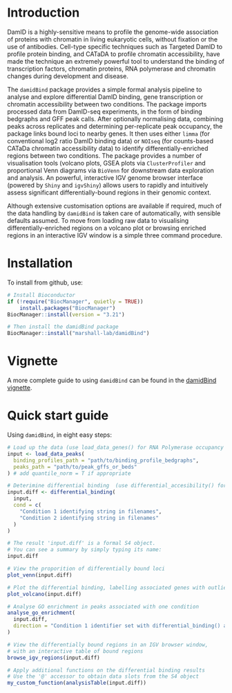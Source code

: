 # Introduction

DamID is a highly-sensitive means to profile the genome-wide association of proteins with chromatin in living eukaryotic cells, without fixation or the use of antibodies. Cell-type specific techniques such as Targeted DamID to profile protein binding, and CATaDA to profile chromatin accessibility, have made the technique an extremely powerful tool to understand the binding of transcription factors, chromatin proteins, RNA polymerase and chromatin changes during development and disease.

The `damidBind` package provides a simple formal analysis pipeline to analyse and explore differential DamID binding, gene transcription or chromatin accessibility between two conditions. The package imports processed data from DamID-seq experiments, in the form of binding bedgraphs and GFF peak calls. After optionally normalising data, combining peaks across replicates and determining per-replicate peak occupancy, the package links bound loci to nearby genes. It then uses either `limma` (for conventional log2 ratio DamID binding data) or `NOIseq` (for counts-based CATaDa chromatin accessibility data) to identify differentially-enriched regions between two conditions. The package provides a number of visualisation tools (volcano plots, GSEA plots via `ClusterProfiler` and proportional Venn diagrams via `BioVenn` for downstream data exploration and analysis. An powerful, interactive IGV genome browser interface (powered by `Shiny` and `igvShiny`) allows users to rapidly and intuitively assess significant differentially-bound regions in their genomic context.

Although extensive customisation options are available if required, much of the data handling by `damidBind` is taken care of automatically, with sensible defaults assumed. To move from loading raw data to visualising differentially-enriched regions on a volcano plot or browsing enriched regions in an interactive IGV window is a simple three command procedure.

# Installation

To install from github, use:

``` r
# Install Bioconductor
if (!require("BiocManager", quietly = TRUE))
    install.packages("BiocManager")
BiocManager::install(version = "3.21")

# Then install the damidBind package
BiocManager::install("marshall-lab/damidBind")
```

# Vignette

A more complete guide to using `damidBind` can be found in the [damidBind vignette](https://marshall-lab/damidBind/damidBind_vignette.html).

# Quick start guide

Using `damidBind`, in eight easy steps:

``` r
# Load up the data (use load_data_genes() for RNA Polymerase occupancy data)
input <- load_data_peaks(
  binding_profiles_path = "path/to/binding_profile_bedgraphs",
  peaks_path = "path/to/peak_gffs_or_beds"
) # add quantile_norm = T if appropriate

# Deterimine differential binding  (use differential_accesibility() for CATaDa chromatin accessibility data)
input.diff <- differential_binding(
  input,
  cond = c(
    "Condition 1 identifying string in filenames",
    "Condition 2 identifying string in filenames"
  )
)

# The result 'input.diff' is a formal S4 object.
# You can see a summary by simply typing its name:
input.diff

# View the proporition of differentially bound loci
plot_venn(input.diff)

# Plot the differential binding, labelling associated genes with outliers
plot_volcano(input.diff)

# Analyse GO enrichment in peaks associated with one condition
analyse_go_enrichment(
  input.diff, 
  direction = "Condition 1 identifier set with differential_binding() above"
)

# View the differentially bound regions in an IGV browser window, 
# with an interactive table of bound regions
browse_igv_regions(input.diff)

# Apply additional functions on the differential binding results
# Use the '@' accessor to obtain data slots from the S4 object
my_custom_function(analysisTable(input.diff))
```
